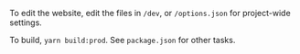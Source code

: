 To edit the website, edit the files in `/dev`, or `/options.json` for project-wide settings.

To build, `yarn build:prod`. See `package.json` for other tasks.